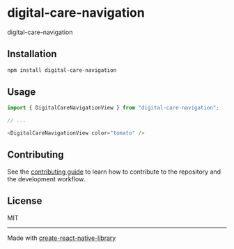 # digital-care-navigation

digital-care-navigation

## Installation

```sh
npm install digital-care-navigation
```

## Usage

```js
import { DigitalCareNavigationView } from "digital-care-navigation";

// ...

<DigitalCareNavigationView color="tomato" />
```

## Contributing

See the [contributing guide](CONTRIBUTING.md) to learn how to contribute to the repository and the development workflow.

## License

MIT

---

Made with [create-react-native-library](https://github.com/callstack/react-native-builder-bob)
